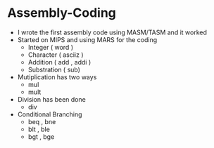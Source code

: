 # Assembly-Coding

- I wrote the first assembly code using MASM/TASM and it worked
- Started on MIPS and using MARS for the coding
    - Integer ( word )
    - Character ( asciiz )
    - Addition ( add , addi )
    - Substration ( sub)
- Mutiplication has two ways
    - mul
    - mult
- Division has been done
    - div
- Conditional Branching
    - beq , bne
    - blt , ble
    - bgt , bge
